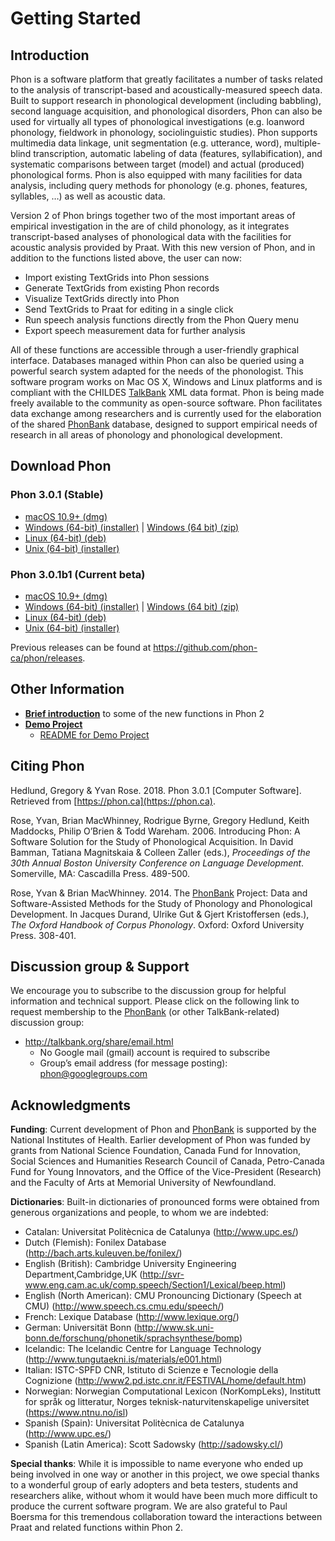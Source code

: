 # Getting Started

## Introduction

Phon is a software platform that greatly facilitates a number of tasks related to the analysis of transcript-based and acoustically-measured speech data. Built to support research in phonological development (including babbling), second language acquisition, and phonological disorders, Phon can also be used for virtually all types of phonological investigations (e.g. loanword phonology, fieldwork in phonology, sociolinguistic studies). Phon supports multimedia data linkage, unit segmentation (e.g. utterance, word), multiple-blind transcription, automatic labeling of data (features, syllabification), and systematic comparisons between target (model) and actual (produced) phonological forms. Phon is also equipped with many facilities for data analysis, including query methods for phonology (e.g. phones, features, syllables, …) as well as acoustic data.

Version 2 of Phon brings together two of the most important areas of empirical investigation in the are of child phonology, as it integrates transcript-based analyses of phonological data with the facilities for acoustic analysis provided by Praat. With this new version of Phon, and in addition to the functions listed above, the user can now: 

 * Import existing TextGrids into Phon sessions
 * Generate TextGrids from existing Phon records
 * Visualize TextGrids directly into Phon
 * Send TextGrids to Praat for editing in a single click
 * Run speech analysis functions directly from the Phon Query menu
 * Export speech measurement data for further analysis

All of these functions are accessible through a user-friendly graphical interface. Databases managed within Phon can also be queried using a powerful search system adapted for the needs of the phonologist. This software program works on Mac OS X, Windows and Linux platforms and is compliant with the CHILDES [TalkBank](http://talkbank.org/) XML data format. Phon is being made freely available to the community as open-source software. Phon facilitates data exchange among researchers and is currently used for the elaboration of the shared [PhonBank](http://phonbank.talkbank.org) database, designed to support empirical needs of research in all areas of phonology and phonological development. 

## Download Phon

### Phon 3.0.1 (Stable)

 * [macOS 10.9+ (dmg)](https://github.com/phon-ca/phon/releases/download/3.0.1/Phon_macos_3_0_1.dmg)
 * [Windows (64-bit) (installer)](https://github.com/phon-ca/phon/releases/download/3.0.1/Phon_windows-x64_3_0_1.exe) | [Windows (64 bit) (zip)](https://github.com/phon-ca/phon/releases/download/3.0.1/Phon_windows-x64_3_0_1.zip) 
 * [Linux (64-bit) (deb)](https://github.com/phon-ca/phon/releases/download/3.0.1/Phon_linux_3_0_1.deb)
 * [Unix (64-bit) (installer)](https://github.com/phon-ca/phon/releases/download/3.0.1/Phon_unix_3_0_1.sh)
  
### Phon 3.0.1b1 (Current beta)

 * [macOS 10.9+ (dmg)](https://github.com/phon-ca/phon/releases/download/3.0.1b1/Phon_macos_3_0_1b1.dmg)
 * [Windows (64-bit) (installer)](https://github.com/phon-ca/phon/releases/download/3.0.1b1/Phon_windows-x64_3_0_1b1.exe) | [Windows (64 bit) (zip)](https://github.com/phon-ca/phon/releases/download/3.0.1b1/Phon_windows-x64_3_0_1b1.zip) 
 * [Linux (64-bit) (deb)](https://github.com/phon-ca/phon/releases/download/3.0.1b1/Phon_linux_3_0_1b1.deb) 
 * [Unix (64-bit) (installer)](https://github.com/phon-ca/phon/releases/download/3.0.1b1/Phon_unix_3_0_1b1.sh)
 
Previous releases can be found at https://github.com/phon-ca/phon/releases.

## Other Information 

 * __[Brief introduction](https://www.youtube.com/watch?v=-WqNmthlfW0)__ to some of the new functions in Phon 2
 * __[Demo Project](https://github.com/phon-ca/PhonDemoProject/archive/1.zip)__
    - [README for Demo Project](https://github.com/phon-ca/PhonDemoProject)

## Citing Phon

Hedlund, Gregory & Yvan Rose. 2018. Phon 3.0.1 \[Computer Software\]. Retrieved from ​[https://phon.ca](https://phon.ca).

Rose, Yvan, Brian MacWhinney, Rodrigue Byrne, Gregory Hedlund, Keith Maddocks, Philip O’Brien & Todd Wareham. 2006. Introducing Phon: A Software Solution for the Study of Phonological Acquisition. In David Bamman, Tatiana Magnitskaia & Colleen Zaller (eds.), 
*Proceedings of the 30th Annual Boston University Conference on Language Development*. Somerville, MA: Cascadilla Press. 489-500.

Rose, Yvan & Brian MacWhinney. 2014. The [PhonBank](http://phonbank.talkbank.org) Project: Data and Software-Assisted Methods for the Study of Phonology and Phonological Development. In Jacques Durand, Ulrike Gut & Gjert Kristoffersen (eds.), 
*The Oxford Handbook of Corpus Phonology*. Oxford: Oxford University Press. 308-401.

## Discussion group & Support

We encourage you to subscribe to the discussion group for helpful information and technical support. Please click on the following link to request membership to the [PhonBank](http://phonbank.talkbank.org) (or other TalkBank-related) discussion group: 

 * http://talkbank.org/share/email.html
    * No Google mail (gmail) account is required to subscribe
    * Group’s email address (for message posting): phon@googlegroups.com

## Acknowledgments

__Funding__: Current development of Phon and [PhonBank](http://phonbank.talkbank.org) is supported by the National Institutes of Health. Earlier development of Phon was funded by grants from National Science Foundation, Canada Fund for Innovation, Social Sciences and Humanities Research Council of Canada, Petro-Canada Fund for Young Innovators, and the Office of the Vice-President (Research) and the Faculty of Arts at Memorial University of Newfoundland.

__Dictionaries__: Built-in dictionaries of pronounced forms were obtained from generous organizations and people, to whom we are indebted:

 * Catalan: Universitat Politècnica de Catalunya (http://www.upc.es/)
 * Dutch (Flemish): Fonilex Database (http://bach.arts.kuleuven.be/fonilex/)
 * English (British): Cambridge University Engineering Department,Cambridge,UK (http://svr-www.eng.cam.ac.uk/comp.speech/Section1/Lexical/beep.html)
 * English (North American): CMU Pronouncing Dictionary (Speech at CMU) (http://www.speech.cs.cmu.edu/speech/)
 * French: Lexique Database (http://www.lexique.org/)
 * German: Universität Bonn (http://www.sk.uni-bonn.de/forschung/phonetik/sprachsynthese/bomp)
 * Icelandic: The Icelandic Centre for Language Technology (http://www.tungutaekni.is/materials/e001.html)
 * Italian: ISTC-SPFD CNR, Istituto di Scienze e Tecnologie della Cognizione (http://www2.pd.istc.cnr.it/FESTIVAL/home/default.htm)
 * Norwegian: Norwegian Computational Lexicon (NorKompLeks), Institutt for språk og litteratur, Norges teknisk-naturvitenskapelige universitet (https://www.ntnu.no/isl)
 * Spanish (Spain): Universitat Politècnica de Catalunya (http://www.upc.es/)
 * Spanish (Latin America): Scott Sadowsky (http://sadowsky.cl/)

__Special thanks__: While it is impossible to name everyone who ended up being involved in one way or another in this project, we owe special thanks to a wonderful group of early adopters and beta testers, students and researchers alike, without whom it would have been much more difficult to produce the current software program. We are also grateful to Paul Boersma for this tremendous collaboration toward the interactions between Praat and related functions within  Phon 2.
